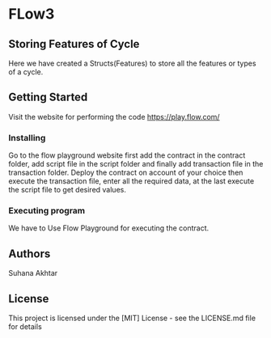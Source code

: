# FLow3

## Storing Features of Cycle

Here we have created a Structs(Features) to store all the features or types of a cycle.

## Getting Started

Visit the website for performing the code
https://play.flow.com/

### Installing

Go to the flow playground website first add the contract in the contract folder, add script file in the script folder and finally  add transaction file in the transaction folder. Deploy the contract on account of your choice then execute the transaction file, enter all the required data, at the last execute the script file to get desired values.

### Executing program

We have to Use Flow Playground for executing the contract.

## Authors

Suhana Akhtar

## License

This project is licensed under the [MIT] License - see the LICENSE.md file for details
